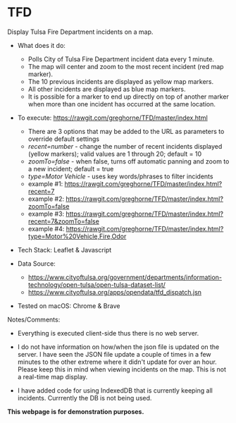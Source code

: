 # TFD

Display Tulsa Fire Department incidents on a map.

* What does it do:

    * Polls City of Tulsa Fire Department incident data every 1 minute.
    * The map will center and zoom to the most recent incident (red map marker).
    * The 10 previous incidents are displayed as yellow map markers.
    * All other incidents are displayed as blue map markers.
    * It is possible for a marker to end up directly on top of another marker when more than one incident has occurred at the same location.

* To execute: https://rawgit.com/greghorne/TFD/master/index.html
    - There are 3 options that may be added to the URL as parameters to override default settings
    - _recent=number_ - change the number of recent incidents displayed (yellow markers); valid values are 1 through 20; default = 10
    - _zoomTo=false_ - when false, turns off automatic panning and zoom to a new incident; default = true
    - _type=Motor Vehicle_  - uses key words/phrases to filter incidents
    - example #1: https://rawgit.com/greghorne/TFD/master/index.html?recent=7
    - example #2: https://rawgit.com/greghorne/TFD/master/index.html?zoomTo=false
    - example #3: https://rawgit.com/greghorne/TFD/master/index.html?recent=7&zoomTo=false
    - example #4: https://rawgit.com/greghorne/TFD/master/index.html?type=Motor%20Vehicle,Fire,Odor

* Tech Stack: Leaflet & Javascript

* Data Source: 

    * https://www.cityoftulsa.org/government/departments/information-technology/open-tulsa/open-tulsa-dataset-list/
    * https://www.cityoftulsa.org/apps/opendata/tfd_dispatch.jsn

* Tested on macOS: Chrome & Brave

Notes/Comments:

* Everything is executed client-side thus there is no web server.

* I do not have information on how/when the json file is updated on the server.  I have seen the JSON file update a couple of times in a few minutes to the other extreme where it didn't update for over an hour.  Please keep this in mind when viewing incidents on the map.  This is not a real-time map display.

* I have added code for using IndexedDB that is currently keeping all incidents.  Currrently the DB is not being used.  

**This webpage is for demonstration purposes.**



